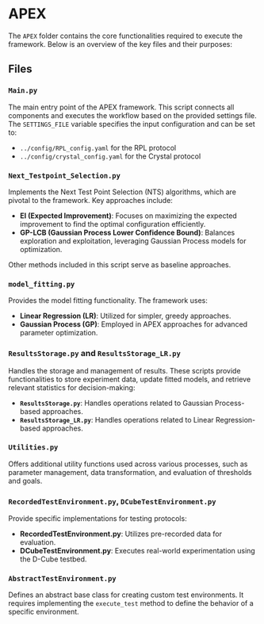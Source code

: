 # APEX

The `APEX` folder contains the core functionalities required to execute the framework. Below is an overview of the key files and their purposes:

## Files

### `Main.py`
The main entry point of the APEX framework. This script connects all components and executes the workflow based on the provided settings file. The `SETTINGS_FILE` variable specifies the input configuration and can be set to:
- `../config/RPL_config.yaml` for the RPL protocol
- `../config/crystal_config.yaml` for the Crystal protocol

### `Next_Testpoint_Selection.py`
Implements the Next Test Point Selection (NTS) algorithms, which are pivotal to the framework. Key approaches include:
- **EI (Expected Improvement)**: Focuses on maximizing the expected improvement to find the optimal configuration efficiently.
- **GP-LCB (Gaussian Process Lower Confidence Bound)**: Balances exploration and exploitation, leveraging Gaussian Process models for optimization.

Other methods included in this script serve as baseline approaches.

### `model_fitting.py`
Provides the model fitting functionality. The framework uses:
- **Linear Regression (LR)**: Utilized for simpler, greedy approaches.
- **Gaussian Process (GP)**: Employed in APEX approaches for advanced parameter optimization.

### `ResultsStorage.py` and `ResultsStorage_LR.py`
Handles the storage and management of results. These scripts provide functionalities to store experiment data, update fitted models, and retrieve relevant statistics for decision-making:
- **`ResultsStorage.py`**: Handles operations related to Gaussian Process-based approaches.
- **`ResultsStorage_LR.py`**: Handles operations related to Linear Regression-based approaches.

### `Utilities.py`
Offers additional utility functions used across various processes, such as parameter management, data transformation, and evaluation of thresholds and goals.

### `RecordedTestEnvironment.py`, `DCubeTestEnvironment.py`
Provide specific implementations for testing protocols:
- **RecordedTestEnvironment.py**: Utilizes pre-recorded data for evaluation.
- **DCubeTestEnvironment.py**: Executes real-world experimentation using the D-Cube testbed.

### `AbstractTestEnvironment.py`
Defines an abstract base class for creating custom test environments. It requires implementing the `execute_test` method to define the behavior of a specific environment.

